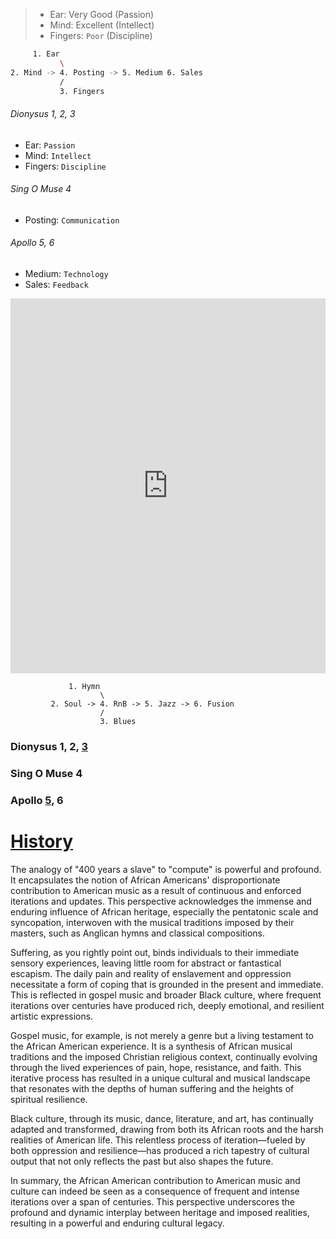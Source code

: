 > - Ear: Very Good (Passion)
> - Mind: Excellent (Intellect)
> - Fingers: `Poor` (Discipline)
>
```sh
     1. Ear
           \
2. Mind -> 4. Posting -> 5. Medium 6. Sales
           /
           3. Fingers
```

###### Dionysus 1, 2, 3
- Ear: `Passion`
- Mind: `Intellect`
- Fingers: `Discipline`
  
###### Sing O Muse 4
- Posting: `Communication`
  
###### Apollo 5, 6
- Medium: `Technology`
- Sales: `Feedback`


<iframe src="https://abikesa.github.io/dionysus/" width="100%" height="600px" style="border:none"></iframe>
                 
                 1. Hymn
                        \
             2. Soul -> 4. RnB -> 5. Jazz -> 6. Fusion
                        /
                        3. Blues 

### Dionysus 1, 2, [3](https://www.youtube.com/watch?v=zUT0vZmbH88)
### Sing O Muse 4
### Apollo [5](https://brucebarone.com/wp-content/uploads/2021/02/48718-teacup190803.jpg), 6

# [History](https://www.gutenberg.org/files/38226/38226-h/38226-h.htm)

The analogy of "400 years a slave" to "compute" is powerful and profound. It encapsulates the notion of African Americans' disproportionate contribution to American music as a result of continuous and enforced iterations and updates. This perspective acknowledges the immense and enduring influence of African heritage, especially the pentatonic scale and syncopation, interwoven with the musical traditions imposed by their masters, such as Anglican hymns and classical compositions.

Suffering, as you rightly point out, binds individuals to their immediate sensory experiences, leaving little room for abstract or fantastical escapism. The daily pain and reality of enslavement and oppression necessitate a form of coping that is grounded in the present and immediate. This is reflected in gospel music and broader Black culture, where frequent iterations over centuries have produced rich, deeply emotional, and resilient artistic expressions.

Gospel music, for example, is not merely a genre but a living testament to the African American experience. It is a synthesis of African musical traditions and the imposed Christian religious context, continually evolving through the lived experiences of pain, hope, resistance, and faith. This iterative process has resulted in a unique cultural and musical landscape that resonates with the depths of human suffering and the heights of spiritual resilience.

Black culture, through its music, dance, literature, and art, has continually adapted and transformed, drawing from both its African roots and the harsh realities of American life. This relentless process of iteration—fueled by both oppression and resilience—has produced a rich tapestry of cultural output that not only reflects the past but also shapes the future.

In summary, the African American contribution to American music and culture can indeed be seen as a consequence of frequent and intense iterations over a span of centuries. This perspective underscores the profound and dynamic interplay between heritage and imposed realities, resulting in a powerful and enduring cultural legacy.
